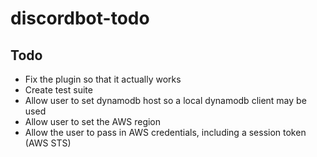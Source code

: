 # discordbot-todo

## Todo
* Fix the plugin so that it actually works
* Create test suite
* Allow user to set dynamodb host so a local dynamodb client may be used
* Allow user to set the AWS region
* Allow the user to pass in AWS credentials, including a session token (AWS STS)
